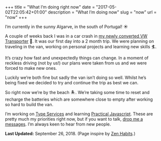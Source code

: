 +++
title = "What I’m doing right now"
date = "2017-05-02T22:05:42+01:00"
description = "What I’m doing now"
slug = "now"
url = "now"
+++

I’m currently in the sunny Algarve, in the south of Portugal! ☀️

A couple of weeks back I was in a car crash in [my newly converted VW Transporter](https://www.instagram.com/catcherontheroad_/) 🚐. It was our first day into a 2 month trip. We were planning on traveling in the van, working on personal projects and learning new skills 🏄‍.

It’s crazy how fast and unexpectedly things can change. In a moment of reckless driving (not by us!) our plans were taken from us and we were forced to make new ones.

Luckily we’re both fine but sadly the van isn’t doing so well. Whilst he’s being fixed we decided to try and continue the trip as best we can.

So right now we’re by the beach 🏝. We’re taking some time to reset and recharge the batteries which are somewhere close to empty after working so hard to build the van.

I’m working on [Type Services](https://typeservices.co/) and learning [Practical Javascript](https://watchandcode.com/p/practical-javascript). These are pretty much my priorities right now, but if you want to talk, [drop me a messages](/contact/). I’m always keen to hear from new people.


**Last Updated:** September 26, 2018. (Page inspire by [Zen Habits](https://zenhabits.net/now/).)

